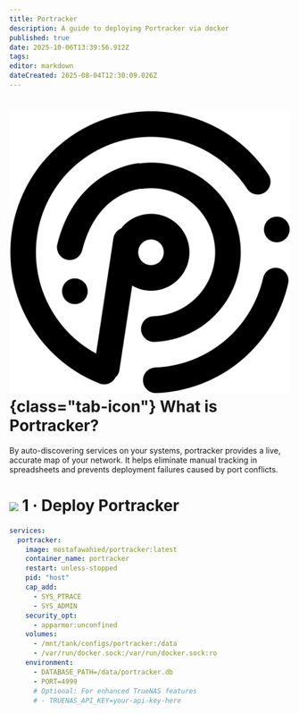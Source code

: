 ```yaml
---
title: Portracker
description: A guide to deploying Portracker via docker
published: true
date: 2025-10-06T13:39:56.912Z
tags: 
editor: markdown
dateCreated: 2025-08-04T12:30:09.026Z
---
```


# ![](/portracker.png){class="tab-icon"} What is Portracker?
By auto-discovering services on your systems, portracker provides a live, accurate map of your network. It helps eliminate manual tracking in spreadsheets and prevents deployment failures caused by port conflicts.

# <img src="/docker.png" class="tab-icon"> 1 · Deploy Portracker

```yaml
services:
  portracker:
    image: mostafawahied/portracker:latest
    container_name: portracker
    restart: unless-stopped
    pid: "host"
    cap_add:
      - SYS_PTRACE
      - SYS_ADMIN
    security_opt:
      - apparmor:unconfined
    volumes:
      - /mnt/tank/configs/portracker:/data
      - /var/run/docker.sock:/var/run/docker.sock:ro
    environment:
      - DATABASE_PATH=/data/portracker.db
      - PORT=4999
      # Optional: For enhanced TrueNAS features
      # - TRUENAS_API_KEY=your-api-key-here
```
